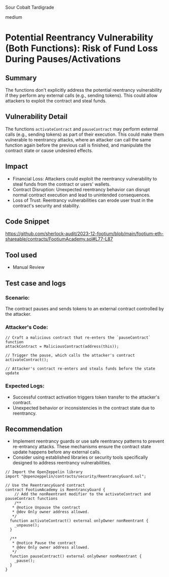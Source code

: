 Sour Cobalt Tardigrade

medium

# Potential Reentrancy Vulnerability (Both Functions): Risk of Fund Loss During Pauses/Activations

## Summary
The functions don't explicitly address the potential reentrancy vulnerability if they perform any external calls (e.g., sending tokens). This could allow attackers to exploit the contract and steal funds.
## Vulnerability Detail
The functions `activateContract` and `pauseContract` may perform external calls (e.g., sending tokens) as part of their execution. This could make them vulnerable to reentrancy attacks, where an attacker can call the same function again before the previous call is finished, and manipulate the contract state or cause undesired effects.
## Impact
- Financial Loss: Attackers could exploit the reentrancy vulnerability to steal funds from the contract or users' wallets.
- Contract Disruption: Unexpected reentrancy behavior can disrupt normal contract execution and lead to unintended consequences.
- Loss of Trust: Reentrancy vulnerabilities can erode user trust in the contract's security and stability.
## Code Snippet
https://github.com/sherlock-audit/2023-12-footium/blob/main/footium-eth-shareable/contracts/FootiumAcademy.sol#L77-L87
## Tool used
- Manual Review
## Test case and logs
### Scenario:
 The contract pauses and sends tokens to an external contract controlled by the attacker.

### Attacker's Code:
```solidity
// Craft a malicious contract that re-enters the `pauseContract` function
attackContract = MaliciousContract(address(this));

// Trigger the pause, which calls the attacker's contract
activateContract();

// Attacker's contract re-enters and steals funds before the state update

```
### Expected Logs:

- Successful contract activation triggers token transfer to the attacker's contract.
- Unexpected behavior or inconsistencies in the contract state due to reentrancy.
## Recommendation
- Implement reentrancy guards or use safe reentrancy patterns to prevent re-entrancy attacks. These mechanisms ensure the contract state update happens before any external calls.
- Consider using established libraries or security tools specifically designed to address reentrancy vulnerabilities.
```solidity
// Import the OpenZeppelin library
import "@openzeppelin/contracts/security/ReentrancyGuard.sol";

// Use the ReentrancyGuard contract
contract FootiumAcademy is ReentrancyGuard {
    // Add the nonReentrant modifier to the activateContract and pauseContract functions
    /**
   * @notice Unpause the contract
   * @dev Only owner address allowed.
   */
  function activateContract() external onlyOwner nonReentrant {
    _unpause();
  }

  /**
   * @notice Pause the contract
   * @dev Only owner address allowed.
   */
  function pauseContract() external onlyOwner nonReentrant {
    _pause();
  }
}

```